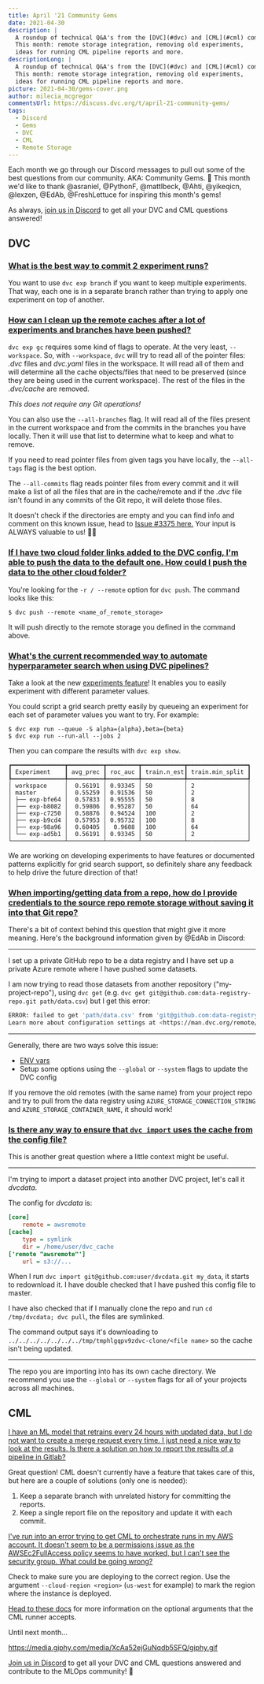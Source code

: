 ```yaml
---
title: April '21 Community Gems
date: 2021-04-30
description: |
  A roundup of technical Q&A's from the [DVC](#dvc) and [CML](#cml) community. 
  This month: remote storage integration, removing old experiments,
  ideas for running CML pipeline reports and more.
descriptionLong: |
  A roundup of technical Q&A's from the [DVC](#dvc) and [CML](#cml) community. 
  This month: remote storage integration, removing old experiments,
  ideas for running CML pipeline reports and more.
picture: 2021-04-30/gems-cover.png
author: milecia_mcgregor
commentsUrl: https://discuss.dvc.org/t/april-21-community-gems/
tags:
  - Discord
  - Gems
  - DVC
  - CML
  - Remote Storage
---
```


Each month we go through our Discord messages to pull out some of the best
questions from our community. AKA: Community Gems. 💎 This month we'd like to
thank @asraniel, @PythonF, @mattlbeck, @Ahti, @yikeqicn, @lexzen, @EdAb,
@FreshLettuce for inspiring this month's gems!

As always, [join us in Discord](https://discord.com/invite/dvwXA2N) to get all
your DVC and CML questions answered!

## DVC

### [What is the best way to commit 2 experiment runs?](https://discord.com/channels/485586884165107732/485596304961962003/836626346544594995)

You want to use `dvc exp branch` if you want to keep multiple experiments. That
way, each one is in a separate branch rather than trying to apply one experiment
on top of another.

### [How can I clean up the remote caches after a lot of experiments and branches have been pushed?](https://discord.com/channels/485586884165107732/485596304961962003/831142466169733120)

`dvc exp gc` requires some kind of flags to operate. At the very least,
`--workspace`. So, with `--workspace`, `dvc` will try to read all of the pointer
files: _.dvc_ files and _dvc.yaml_ files in the workspace. It will read all of
them and will determine all the cache objects/files that need to be preserved
(since they are being used in the current workspace). The rest of the files in
the _.dvc/cache_ are removed.

_This does not require any Git operations!_

You can also use the `--all-branches` flag. It will read all of the files
present in the current workspace and from the commits in the branches you have
locally. Then it will use that list to determine what to keep and what to
remove.

If you need to read pointer files from given tags you have locally, the
`--all-tags` flag is the best option.

The `--all-commits` flag reads pointer files from every commit and it will make
a list of all the files that are in the cache/remote and if the _.dvc_ file
isn't found in any commits of the Git repo, it will delete those files.

It doesn't check if the directories are empty and you can find info and comment
on this known issue, head to
[Issue #3375 here.](https://github.com/iterative/dvc/issues/3375) Your input is
ALWAYS valuable to us! 🙏🏼

### [If I have two cloud folder links added to the DVC config, I'm able to push the data to the default one. How could I push the data to the other cloud folder?](https://discord.com/channels/485586884165107732/563406153334128681/833176227762274364)

You're looking for the `-r / --remote` option for `dvc push`. The command looks
like this:

```dvc
$ dvc push --remote <name_of_remote_storage>
```

It will push directly to the remote storage you defined in the command above.

### [What's the current recommended way to automate hyperparameter search when using DVC pipelines?](https://discord.com/channels/485586884165107732/563406153334128681/829803720190590986)

Take a look at the new
[experiments feature](https://dvc.org/doc/start/experiments)! It enables you to
easily experiment with different parameter values.

You could script a grid search pretty easily by queueing an experiment for each
set of parameter values you want to try. For example:

```dvc
$ dvc exp run --queue -S alpha={alpha},beta={beta}
$ dvc exp run --run-all --jobs 2
```

Then you can compare the results with `dvc exp show`.

```
┏━━━━━━━━━━━━━━━┳━━━━━━━━━━┳━━━━━━━━━┳━━━━━━━━━━━━┳━━━━━━━━━━━━━━━━━┓
┃ Experiment    ┃ avg_prec ┃ roc_auc ┃ train.n_est┃ train.min_split ┃
┡━━━━━━━━━━━━━━━╇━━━━━━━━━━╇━━━━━━━━━╇━━━━━━━━━━━━╇━━━━━━━━━━━━━━━━━┩
│ workspace     │  0.56191 │ 0.93345 │ 50         │ 2               │
│ master        │  0.55259 │ 0.91536 │ 50         │ 2               │
│ ├── exp-bfe64 │  0.57833 │ 0.95555 │ 50         │ 8               │
│ ├── exp-b8082 │  0.59806 │ 0.95287 │ 50         │ 64              │
│ ├── exp-c7250 │  0.58876 │ 0.94524 │ 100        │ 2               │
│ ├── exp-b9cd4 │  0.57953 │ 0.95732 │ 100        │ 8               │
│ ├── exp-98a96 │  0.60405 │  0.9608 │ 100        │ 64              │
│ └── exp-ad5b1 │  0.56191 │ 0.93345 │ 50         │ 2               │
└───────────────┴──────────┴─────────┴────────────┴─────────────────┘
```

We are working on developing experiments to have features or documented patterns
explicitly for grid search support, so definitely share any feedback to help
drive the future direction of that!

### [When importing/getting data from a repo, how do I provide credentials to the source repo remote storage without saving it into that Git repo?](https://discord.com/channels/485586884165107732/563406153334128681/830021022337073185)

There's a bit of context behind this question that might give it more meaning.
Here's the background information given by @EdAb in Discord:

---

I set up a private GitHub repo to be a data registry and I have set up a private
Azure remote where I have pushed some datasets.

I am now trying to read those datasets from another repository
("my-project-repo"), using `dvc get` (e.g.
`dvc get git@github.com:data-registry-repo.git path/data.csv`) but I get this
error:

```bash
ERROR: failed to get 'path/data.csv' from 'git@github.com:data-registry-repo.git' - Authentication to Azure Blob Storage via default credentials (https://azuresdkdocs.blob.core.windows.net/$web/python/azure-identity/1.4.0/azure.identity.html#azure.identity.DefaultAzureCredential) failed.
Learn more about configuration settings at <https://man.dvc.org/remote/modify>: unable to connect to account for Must provide either a connection_string or account_name with credentials!!
```

---

Generally, there are two ways solve this issue:

- [ENV vars](https://dvc.org/doc/user-guide/contributing/docs#env-variables)
- Setup some options using the `--global` or `--system` flags to update the DVC
  config

If you remove the old remotes (with the same name) from your project repo and
try to pull from the data registry using `AZURE_STORAGE_CONNECTION_STRING` and
`AZURE_STORAGE_CONTAINER_NAME`, it should work!

### [Is there any way to ensure that `dvc import` uses the cache from the config file?](https://discord.com/channels/485586884165107732/563406153334128681/827574712825413672)

This is another great question where a little context might be useful.

---

I'm trying to import a dataset project into another DVC project, let's call it
_dvcdata_.

The config for _dvcdata_ is:

```ini
[core]
    remote = awsremote
[cache]
    type = symlink
    dir = /home/user/dvc_cache
['remote "awsremote"']
    url = s3://...
```

When I run `dvc import git@github.com:user/dvcdata.git my_data`, it starts to
redownload it. I have double checked that I have pushed this config file to
master.

I have also checked that if I manually clone the repo and run
`cd /tmp/dvcdata; dvc pull`, the files are symlinked.

The command output says it's downloading to
`../../../../../../../tmp/tmphlgqpv9zdvc-clone/<file name>` so the cache isn't
being updated.

---

The repo you are importing into has its own cache directory. We recommend you
use the `--global` or `--system` flags for all of your projects across all
machines.

## CML

[I have an ML model that retrains every 24 hours with updated data, but I do not want to create a merge request every time. I just need a nice way to look at the results. Is there a solution on how to report the results of a pipeline in Gitlab?](https://discord.com/channels/485586884165107732/728693131557732403/827099289372983336)

Great question! CML doesn't currently have a feature that takes care of this,
but here are a couple of solutions (only one is needed):

1. Keep a separate branch with unrelated history for committing the reports.
2. Keep a single report file on the repository and update it with each commit.

[I've run into an error trying to get CML to orchestrate runs in my AWS account. It doesn't seem to be a permissions issue as the AWSEc2FullAccess policy seems to have worked, but I can't see the security group. What could be going wrong?](https://discord.com/channels/485586884165107732/728693131557732403/818450988084101160)

Check to make sure you are deploying to the correct region. Use the argument
`--cloud-region <region>` (`us-west` for example) to mark the region where the
instance is deployed.

[Head to these docs]([https://discord.com/channels/485586884165107732/728693131557732403/818450988084101160)
for more information on the optional arguments that the CML runner accepts.

Until next month...

https://media.giphy.com/media/XcAa52ejGuNqdb5SFQ/giphy.gif

[Join us in Discord](https://discord.com/invite/dvwXA2N) to get all your DVC and
CML questions answered and contribute to the MLOps community! 🚀
